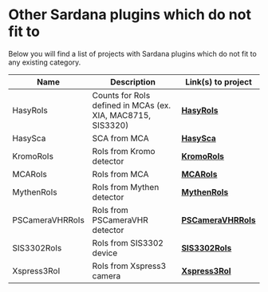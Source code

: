 # Other Sardana plugins which do not fit to

Below you will find a list of projects with Sardana plugins which do not
fit to any existing category.

| Name | Description | Link(s) to project |
| ---- | ----------- | ------------ |
| HasyRoIs | Counts for RoIs defined in MCAs (ex. XIA, MAC8715, SIS3320) | [**HasyRoIs**](https://sourceforge.net/p/sardana/controllers.git/ci/master/tree/python/countertimer/HasyRoIsCtrl.py) |
| HasySca | SCA from MCA | [**HasySca**](https://sourceforge.net/p/sardana/controllers.git/ci/master/tree/python/countertimer/HasyScaCtrl.py) |
| KromoRoIs | RoIs from Kromo detector | [**KromoRoIs**](https://sourceforge.net/p/sardana/controllers.git/ci/master/tree/python/countertimer/KromoRoIsCtrl.py) |
| MCARoIs | RoIs from MCA | [**MCARoIs**](https://sourceforge.net/p/sardana/controllers.git/ci/master/tree/python/countertimer/MCAroisCtrl.py) |
| MythenRoIs | RoIs from Mythen detector | [**MythenRoIs**](https://sourceforge.net/p/sardana/controllers.git/ci/master/tree/python/countertimer/MythenRoisCtrl.py) |
| PSCameraVHRRoIs | RoIs from PSCameraVHR detector | [**PSCameraVHRRoIs**](https://sourceforge.net/p/sardana/controllers.git/ci/master/tree/python/countertimer/PSCameraVHRRoIsCtrl.py) |
| SIS3302RoIs | RoIs from SIS3302 device | [**SIS3302RoIs**](https://sourceforge.net/p/sardana/controllers.git/ci/master/tree/python/countertimer/SIS3302RoisCtrl.py) |
| Xspress3RoI | RoIs from Xspress3 camera | [**Xspress3RoI**](https://sourceforge.net/p/sardana/controllers.git/ci/master/tree/python/countertimer/Xspress3RoI.py) |